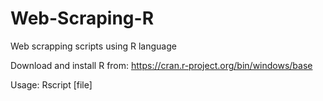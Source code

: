 # Web-Scraping-R
Web scrapping scripts using R language

Download and install R from:
https://cran.r-project.org/bin/windows/base

Usage:
Rscript [file]


